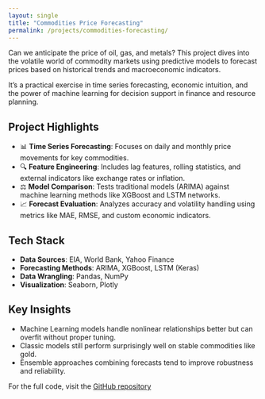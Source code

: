 ```yaml
---
layout: single
title: "Commodities Price Forecasting"
permalink: /projects/commodities-forecasting/
---
```


Can we anticipate the price of oil, gas, and metals? This project dives into the volatile world of commodity markets using predictive models to forecast prices based on historical trends and macroeconomic indicators.

It’s a practical exercise in time series forecasting, economic intuition, and the power of machine learning for decision support in finance and resource planning.

## Project Highlights

- 📊 **Time Series Forecasting**: Focuses on daily and monthly price movements for key commodities.
- 🔍 **Feature Engineering**: Includes lag features, rolling statistics, and external indicators like exchange rates or inflation.
- ⚖️ **Model Comparison**: Tests traditional models (ARIMA) against machine learning methods like XGBoost and LSTM networks.
- 📈 **Forecast Evaluation**: Analyzes accuracy and volatility handling using metrics like MAE, RMSE, and custom economic indicators.

## Tech Stack

- **Data Sources**: EIA, World Bank, Yahoo Finance
- **Forecasting Methods**: ARIMA, XGBoost, LSTM (Keras)
- **Data Wrangling**: Pandas, NumPy
- **Visualization**: Seaborn, Plotly

## Key Insights

- Machine Learning models handle nonlinear relationships better but can overfit without proper tuning.
- Classic models still perform surprisingly well on stable commodities like gold.
- Ensemble approaches combining forecasts tend to improve robustness and reliability.

For the full code, visit the [GitHub repository](https://github.com/Pargo18/Commodities-price-forecasting)
